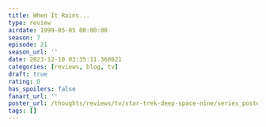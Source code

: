 ```yaml
---
title: When It Rains...
type: review
airdate: 1999-05-05 00:00:00
season: 7
episode: 21
season_url: ''
date: 2023-12-10 03:35:11.368021
categories: [reviews, blog, tv]
draft: true
rating: 0
has_spoilers: false
fanart_url: ''
poster_url: /thoughts/reviews/tv/star-trek-deep-space-nine/series_poster.jpg
tags: []
---
```


